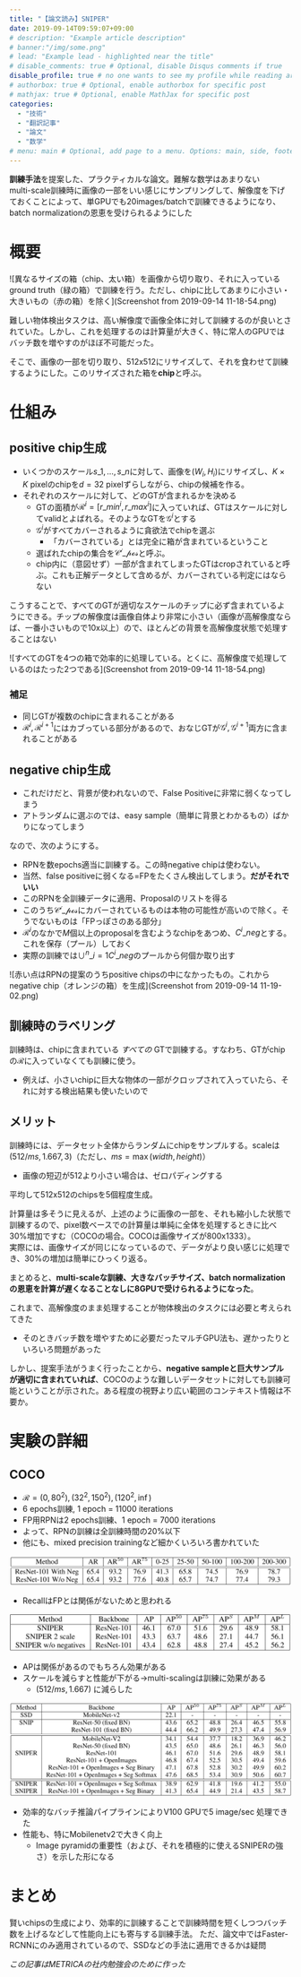 ```yaml
---
title: "【論文読み】SNIPER"
date: 2019-09-14T09:59:07+09:00
# description: "Example article description"
# banner:"/img/some.png"
# lead: "Example lead - highlighted near the title"
# disable_comments: true # Optional, disable Disqus comments if true
disable_profile: true # no one wants to see my profile while reading articles
# authorbox: true # Optional, enable authorbox for specific post
# mathjax: true # Optional, enable MathJax for specific post
categories:
  - "技術"
  - "翻訳記事"
  - "論文"
  - "数学"
# menu: main # Optional, add page to a menu. Options: main, side, footer
---
```


**訓練手法**を提案した、プラクティカルな論文。難解な数学はあまりない  
multi-scale訓練時に画像の一部をいい感じにサンプリングして、解像度を下げておくことによって、単GPUでも20images/batchで訓練できるようになり、batch normalizationの恩恵を受けられるようにした

# 概要

![異なるサイズの箱（chip、太い箱）を画像から切り取り、それに入っているground truth（緑の箱）で訓練を行う。ただし、chipに比してあまりに小さい・大きいもの（赤の箱）を除く](Screenshot from 2019-09-14 11-18-54.png)

難しい物体検出タスクは、高い解像度で画像全体に対して訓練するのが良いとされていた。しかし、これを処理するのは計算量が大きく、特に常人のGPUではバッチ数を増やすのがほぼ不可能だった。

そこで、画像の一部を切り取り、512x512にリサイズして、それを食わせて訓練するようにした。このリサイズされた箱を**chip**と呼ぶ。

# 仕組み

## positive chip生成

* いくつかのスケール$s\_1, \ldots ,s\_n$に対して、画像を$(W_i, H_i)$にリサイズし、$K\times K$ pixelのchipを$d=32$ pixelずらしながら、chipの候補を作る。
* それぞれのスケールに対して、どのGTが含まれるかを決める
	* GTの面積が$\mathcal{R}^i =\left[ r\_{min}^i, r\_{max}^i \right]$に入っていれば、GTはスケールに対してvalidとよばれる。そのようなGTを$\mathcal{G}^i$とする
	* $\mathcal{G}^i$がすべてカバーされるように貪欲法でchipを選ぶ
		* 「カバーされている」とは完全に箱が含まれているということ
	* 選ばれたchipの集合を$\mathcal{C^i\_{pos}}$と呼ぶ。
	* chip内に（意図せず）一部が含まれてしまったGTはcropされていると呼ぶ。これも正解データとして含めるが、カバーされている判定にはならない

こうすることで、すべてのGTが適切なスケールのチップに必ず含まれているようにできる。チップの解像度は画像自体より非常に小さい（画像が高解像度ならば、一番小さいもので10x以上）ので、ほとんどの背景を高解像度状態で処理することはない

![すべてのGTを4つの箱で効率的に処理している。とくに、高解像度で処理しているのはたった2つである](Screenshot from 2019-09-14 11-18-54.png)

### 補足
* 同じGTが複数のchipに含まれることがある
* $\mathcal{R}^i, \mathcal{R}^{i+1}$にはカブっている部分があるので、おなじGTが$\mathcal{G}^i, \mathcal{G}^{i+1}$両方に含まれることがある

## negative chip生成

* これだけだと、背景が使われないので、False Positiveに非常に弱くなってしまう
* アトランダムに選ぶのでは、easy sample（簡単に背景とわかるもの）ばかりになってしまう

なので、次のようにする。

* RPNを数epochs適当に訓練する。この時negative chipは使わない。
* 当然、false positiveに弱くなる=FPをたくさん検出してしまう。**だがそれでいい**
* このRPNを全訓練データに適用、Proposalのリストを得る
* このうち$\mathcal{C^i\_{pos}}$にカバーされているものは本物の可能性が高いので除く。そうでないものは「FPっぽさのある部分」
* $\mathcal{R}^i$のなかで$M$個以上のproposalを含むようなchipをあつめ、$C^i\_{neg}$とする。これを保存（プール）しておく
* 実際の訓練では$\cup ^n \_{i=1} C^i\_{neg}$のプールから何個か取り出す

![赤い点はRPNの提案のうちpositive chipsの中になかったもの。これからnegative chip（オレンジの箱）を生成](Screenshot from 2019-09-14 11-19-02.png)

## 訓練時のラベリング

訓練時は、chipに含まれている *すべての* GTで訓練する。すなわち、GTがchipの$\mathcal{R}$に入っていなくても訓練に使う。

* 例えば、小さいchipに巨大な物体の一部がクロップされて入っていたら、それに対する検出結果も使いたいので

## メリット

訓練時には、データセット全体からランダムにchipをサンプルする。scaleは$(512/ms, 1.667, 3)$（ただし、$ms=\max(width, height)$）

* 画像の短辺が512より小さい場合は、ゼロパディングする

平均して512x512のchipsを5個程度生成。

計算量は多そうに見えるが、上述のように画像の一部を、それも縮小した状態で訓練するので、pixel数ベースでの計算量は単純に全体を処理するときに比べ30%増加ですむ（COCOの場合。COCOは画像サイズが800x1333）。  
実際には、画像サイズが同じになっているので、データがより良い感じに処理でき、30%の増加は簡単にひっくり返る。

まとめると、**multi-scaleな訓練、大きなバッチサイズ、batch normalizationの恩恵を計算が遅くなることなしに8GPUで受けられるようになった**。

これまで、高解像度のまま処理することが物体検出のタスクには必要と考えられてきた

* そのときバッチ数を増やすために必要だったマルチGPU法も、遅かったりといろいろ問題があった

しかし、提案手法がうまく行ったことから、**negative sampleと巨大サンプルが適切に含まれていれば**、COCOのような難しいデータセットに対しても訓練可能ということが示された。ある程度の視野より広い範囲のコンテキスト情報は不要か。

# 実験の詳細

## COCO

* $\mathcal{R} = (0, 80^2), (32^2, 150^2), (120^2, \inf)$
* 6 epochs訓練, 1 epoch = 11000 iterations
* FP用RPNは2 epochs訓練、1 epoch = 7000 iterations
* よって、RPNの訓練は全訓練時間の20%以下
* 他にも、mixed precision trainingなど細かくいろいろ書かれていた

![なんと、Recallはnegative chip samplingにまったく影響されていない](table1.png)

* RecallはFPとは関係がないためと思われる

![](table2.png)

* APは関係があるのでもちろん効果がある
* スケールを減らすと性能が下がる→multi-scalingは訓練に効果がある
	* $(512/ms, 1.667)$ に減らした

![](table3.png)

* 効率的なバッチ推論パイプラインによりV100 GPUで5 image/sec 処理できた
* 性能も、特にMobilenetv2で大きく向上
	* Image pyramidの重要性（および、それを積極的に使えるSNIPERの強さ）を示した形になる

# まとめ
賢いchipsの生成により、効率的に訓練することで訓練時間を短くしつつバッチ数を上げるなどして性能向上にも寄与する訓練手法。
ただ、論文中ではFaster-RCNNにのみ適用されているので、SSDなどの手法に適用できるかは疑問

*この記事はMETRICAの社内勉強会のために作った*
